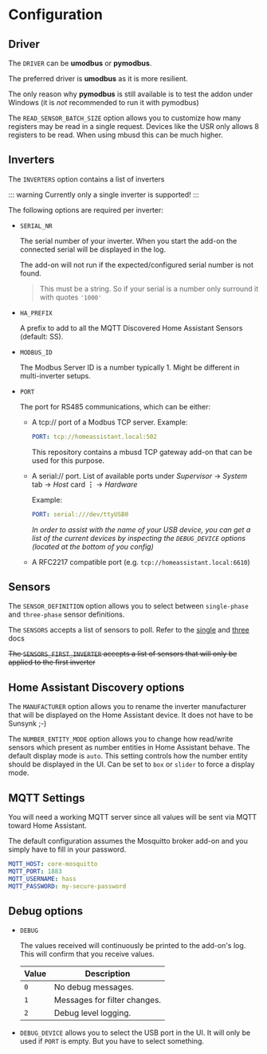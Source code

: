 # Configuration

## Driver

The `DRIVER` can be **umodbus** or **pymodbus**.

The preferred driver is **umodbus** as it is more resilient.

The only reason why **pymodbus** is still available is to test the addon under Windows (it is *not* recommended to run it with pymodbus)

The `READ_SENSOR_BATCH_SIZE` option allows you to customize how many registers may be read in a single request. Devices like the USR only allows 8 registers to be read. When using mbusd this can be much higher.

## Inverters

The `INVERTERS` option contains a list of inverters

::: warning
Currently only a single inverter is supported!
:::

The following options are required per inverter:

- `SERIAL_NR`

  The serial number of your inverter. When you start the add-on the connected serial will be displayed in the log.

  The add-on will not run if the expected/configured serial number is not found.

  > This must be a string. So if your serial is a number only surround it with quotes `'1000'`

- `HA_PREFIX`

  A prefix to add to all the MQTT Discovered Home Assistant Sensors (default: SS).

- `MODBUS_ID`

  The Modbus Server ID is a number typically 1. Might be different in multi-inverter setups.

- `PORT`

  The port for RS485 communications, which can be either:

    - A tcp:// port of a Modbus TCP server. Example:
      ```yaml
      PORT: tcp://homeassistant.local:502
      ```

      This repository contains a mbusd TCP gateway add-on that can be used for this purpose.

    - A serial:// port. List of available ports under _Supervisor_ -> _System_ tab -> _Host_ card **&vellip;** -> _Hardware_

      Example:
      ```yaml
      PORT: serial:///dev/ttyUSB0
      ```

      *In order to assist with the name of your USB device, you can get a list of the current devices by inspecting the `DEBUG_DEVICE` options (located at the bottom of you config)*

    - A RFC2217 compatible port (e.g. `tcp://homeassistant.local:6610`)


## Sensors

The `SENSOR_DEFINITION` option allows you to select between `single-phase` and `three-phase` sensor definitions.

The `SENSORS` accepts a list of sensors to poll. Refer to the [single](./definitions) and [three](./definitions3ph) docs

~~The `SENSORS_FIRST_INVERTER` accepts a list of sensors that will only be applied to the first inverter~~

## Home Assistant Discovery options

The `MANUFACTURER` option allows you to rename the inverter manufacturer that will be displayed on the Home Assistant device. It does not have to be Sunsynk ;-)

The `NUMBER_ENTITY_MODE` option allows you to change how read/write sensors which present as number entities in Home Assistant behave.
The default display mode is `auto`. This setting controls how the number entity should be displayed in the UI. Can be set to `box` or `slider` to force a display mode.

## MQTT Settings

You will need a working MQTT server since all values will be sent via MQTT toward Home
Assistant.

The default configuration assumes the Mosquitto broker add-on and you simply have to
fill in your password.

```yaml
MQTT_HOST: core-mosquitto
MQTT_PORT: 1883
MQTT_USERNAME: hass
MQTT_PASSWORD: my-secure-password
```

## Debug options

- `DEBUG`

  The values received will continuously be printed to the add-on's log. This will confirm
  that you receive values.

  | Value | Description                  |
  | ----- | ---------------------------- |
  | `0`   | No debug messages.           |
  | `1`   | Messages for filter changes. |
  | `2`   | Debug level logging.         |

- `DEBUG_DEVICE` allows you to select the USB port in the UI. It will only be used if `PORT` is empty. But you have to select something.
